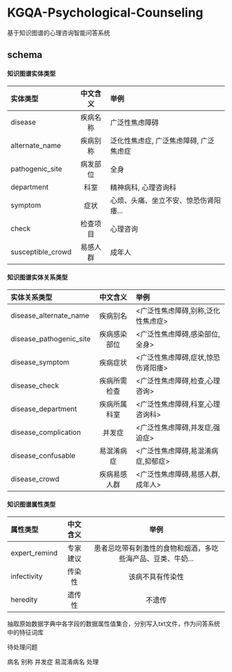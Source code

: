 # KGQA-Psychological-Counseling

基于知识图谱的心理咨询智能问答系统



## schema

#### 知识图谱实体类型

| 实体类型          | 中文含义 | 举例                                   |
| :---------------- | :------: | :------------------------------------- |
| disease           | 疾病名称 | 广泛性焦虑障碍                         |
| alternate_name    | 疾病别称 | 泛化性焦虑症, 广泛焦虑障碍, 广泛焦虑症 |
| pathogenic_site   | 病发部位 | 全身                                   |
| department        |   科室   | 精神病科, 心理咨询科                   |
| symptom           |   症状   | 心烦、头痛、坐立不安、惊恐伤肾阳痿...  |
| check             | 检查项目 | 心理咨询                               |
| susceptible_crowd | 易感人群 | 成年人                                 |

#### 知识图谱实体关系类型

| 实体关系类型            |   中文含义   | 举例                               |
| :---------------------- | :----------: | :--------------------------------- |
| disease_alternate_name  |   疾病别名   | <广泛性焦虑障碍,别称,泛化性焦虑症> |
| disease_pathogenic_site | 疾病感染部位 | <广泛性焦虑障碍,感染部位,全身>     |
| disease_symptom         |   疾病症状   | <广泛性焦虑障碍,症状,惊恐伤肾阳痿> |
| disease_check           | 疾病所需检查 | <广泛性焦虑障碍,检查,心理咨询>     |
| disease_department      | 疾病所属科室 | <广泛性焦虑障碍,科室,心理咨询科>   |
| disease_complication    |    并发症    | <广泛性焦虑障碍,并发症,强迫症>     |
| disease_confusable      |  易混淆病症  | <广泛性焦虑障碍,易混淆病症,抑郁症> |
| disease_crowd           | 疾病易感人群 | <广泛性焦虑障碍,易感人群,成年人>   |

#### 知识图谱属性类型

| 属性类型      | 中文含义 |                            举例                             |
| :------------ | :------: | :---------------------------------------------------------: |
| expert_remind | 专家建议 | 患者忌吃带有刺激性的食物和烟酒，多吃些海产品、豆类、牛奶... |
| infectivity   |  传染性  |                      该病不具有传染性                       |
| heredity      |  遗传性  |                           不遗传                            |





抽取原始数据字典中各字段的数据属性值集合，分别写入txt文件，作为问答系统中的特征词库

待处理问题

病名 别称 并发症 易混淆病名 处理
